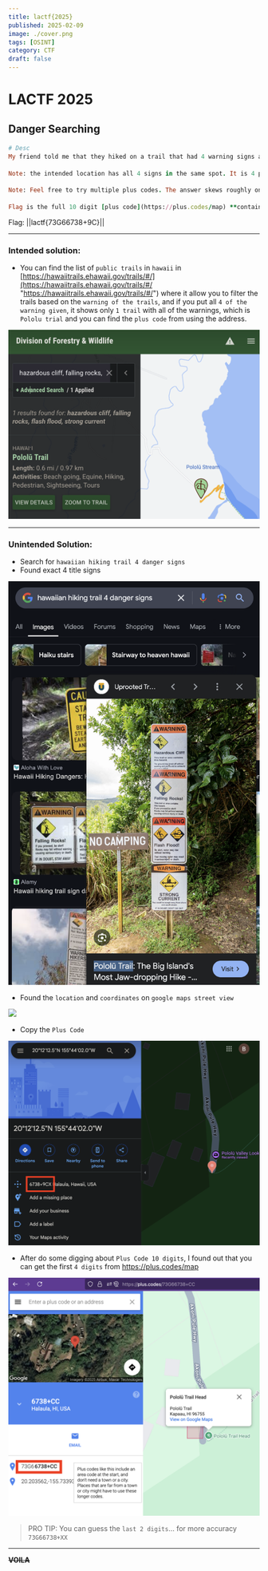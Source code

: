 ```yaml
---
title: lactf{2025}
published: 2025-02-09
image: ./cover.png
tags: [OSINT]
category: CTF
draft: false
---
```



# LACTF 2025

## Danger Searching


```ruby
# Desc
My friend told me that they hiked on a trail that had 4 warning signs at the trailhead: Hazardous cliff, falling rocks, flash flood, AND strong currents! Could you tell me where they went? They did hint that these signs were posted on a public hawaiian hiking trail.

Note: the intended location has all 4 signs in the same spot. It is 4 permanent distinct signs - not 4 warnings on one sign or on a whiteboard.

Note: Feel free to try multiple plus codes. The answer skews roughly one "plus code tile" south/west of where many people think it is.

Flag is the full 10 digit [plus code](https://plus.codes/map) **containing the signs they are mentioning**, (e.g. lactf{85633HC3+9X} would be the flag for Bruin Bear Statue at UCLA). The plus code is in the URL when you select a location, or click the `^` at the bottom of the screen next to the short plus code to get the full length one. If your plus code contains 3 digits after the plus sign, zoom out and try selecting again.
```

Flag: ||lactf{73G66738+9C}||

---
### Intended solution: 
- You can find the list of `public trails` in `hawaii` in [https://hawaiitrails.ehawaii.gov/trails/#/](https://hawaiitrails.ehawaii.gov/trails/#/ "https://hawaiitrails.ehawaii.gov/trails/#/") where it allow you to filter the trails based on the `warning of the trails`, and if you put all `4 of the warning given`, it shows only `1 trail` with all of the warnings, which is `Pololu trial` and you can find the `plus code` from using the address.

![](./assets/image-1.png)

---
### Unintended Solution:

- Search for `hawaiian hiking trail 4 danger signs`
- Found exact 4 title signs

![](./assets/image-2.png)

- Found the `location` and `coordinates`  on `google maps street view`

![](./assets/image-3.png)

- Copy the `Plus Code`

![](./assets/image-4.png)

- After do some digging about `Plus Code 10 digits`, I found out that you can get the first `4 digits` from https://plus.codes/map

![](./assets/image-5.png)

> PRO TIP: You can guess the `last 2 digits`... for more accuracy `73G66738+XX`  

---

__~~VOILA~~__